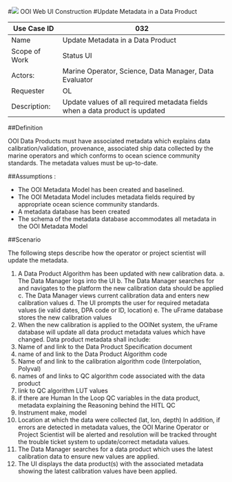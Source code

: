 #![](http://www.rpsgroup.com/images/2012-specific/RPSlogo.aspx) OOI Web UI Construction 
#Update Metadata in a Data Product

| Use Case ID | 032 |
| --- | --- |
| Name | Update Metadata in a Data Product |
| Scope of Work | Status UI |
| Actors: | Marine Operator, Science, Data Manager, Data Evaluator |
| Requester | OL |
| Description: | Update values of all required metadata fields when a data product is updated  |


##Definition

OOI Data Products must have associated metadata which explains data calibration/validation, provenance, associated ship data collected by the marine operators and which conforms to ocean science community standards. The metadata values must be up-to-date.

##Assumptions :

- The OOI Metadata Model has been created and baselined.
- The OOI Metadata Model includes metadata fields required by appropriate ocean science community standards.
- A metadata database has been created 
- The schema of the metadata database accommodates all metadata in the OOI Metadata Model

##Scenario

The following steps describe how the operator or project scientist will update the metadata.


1. A Data Product Algorithm has been updated with new calibration data. 
   a. The Data Manager logs into the UI
   b. The Data Manager searches for and navigates to the platform the new calibration data should be applied
   c. The Data Manager views current calibration data and enters new calibration values
   d. The UI prompts the user for required metadata values (ie valid dates, DPA code or ID, location)
   e. The uFrame database stores the new calibration values
2. When the new calibration is applied to the OOINet system, the uFrame database will update all data product metadata values which have changed. Data product metadata shall include:
  1. Name of and link to the Data Product Specification document
  2. name of and link to the Data Product Algorithm code
  3. Name of and link to the calibration algorithm code (Interpolation, Polyval)
  4. names of and links to QC algorithm code associated with the data product
  5. link to QC algorithm LUT values
  6. if there are Human In the Loop QC variables in the data product, metadata explaining the Reasoning behind the HITL QC
  7. Instrument make, model
  8. Location at which the data were collected (lat, lon, depth)
In addition, if errors are detected in metadata values, the OOI Marine Operator or Project Scientist will be alerted and resolution will be tracked throught the trouble ticket system to update/correct metadata values.
3. The Data Manager searches for a data product which uses the latest calibration data to ensure new values are applied.
4. The UI displays the data product(s) with the associated metadata showing the latest calibration values have been applied.
